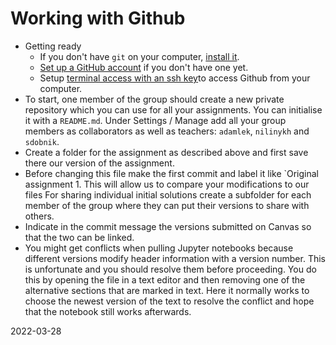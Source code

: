 # Working with Github

  - Getting ready
    - If you don't have `git` on your computer, [install it](https://git-scm.com/book/en/v2/Getting-Started-Installing-Git).
     - [Set up a GitHub account](https://github.com/) if you don't have one yet.
     - Setup [terminal access with an ssh key](https://github.com/settings/keys)to access Github from your computer.
  - To start, one member of the group should create a new private repository which you can use for all your assignments. You can initialise it with a `README.md`.
Under Settings / Manage add all your group members as collaborators as well as teachers: `adamlek`, `nilinykh` and `sdobnik`.
  - Create a folder for the assignment as described above and first save there our version of the assignment.
  - Before changing this file make the first commit and label it like `Original assignment 1. This will allow us to compare your modifications to our files
For sharing individual initial solutions create a subfolder for each member of the group where they can put their versions to share with others.
  - Indicate in the commit message the versions submitted on Canvas so that the two can be linked.
  - You might get conflicts when pulling Jupyter notebooks because different versions modify header information with a version number. This is unfortunate and you should resolve them before proceeding. You do this by opening the file in a text editor and then removing one of the alternative sections that are marked in text. Here it normally works to choose the newest version of the text to resolve the conflict and hope that the notebook still works afterwards.

2022-03-28 
